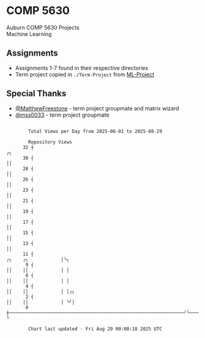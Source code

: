 # COMP 5630
Auburn COMP 5630 Projects  
Machine Learning

## Assignments
- Assignments 1-7 found in their respective directories
- Term project copied in `./Term-Project` from [ML-Project](https://github.com/wumphlett/ML-Project)

## Special Thanks
- [@MatthewFreestone](https://github.com/MatthewFreestone) - term project groupmate and matrix wizard
- [@mss0033](https://github.com/mss0033) - term project groupmate

```

        Total Views per Day from 2025-06-01 to 2025-08-29

        Repository Views
      32 ┼                                                                                    ╭╮
      30 ┤                                                                                    ││
      28 ┤                                                                                    ││
      26 ┤                                                                                    ││
      23 ┤                                                                                    ││
      21 ┤                                                                                    ││
      19 ┤                                                                                    ││
      17 ┤                                                                                    ││
      15 ┤                                                                                    ││
      13 ┤                                                                                    ││
      11 ┤                                                                ╭╮    ╭╮            │╰╮
       9 ┤                                                                ││    ││            │ │
       6 ┤                                                                ││    ││            │ │
       4 ┤                                                                ││    ││            │ │╭╮
       2 ┤                                                                ││    ││            │ ╰╯│
       0 ┼────────────────────────────────────────────────────────────────╯╰────╯╰────────────╯   ╰

        Chart last updated - Fri Aug 29 00:00:18 2025 UTC
        
```
